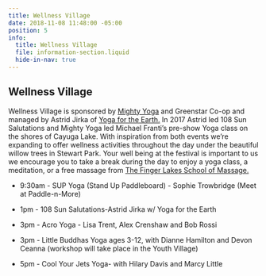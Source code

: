 ```yaml
---
title: Wellness Village
date: 2018-11-08 11:48:00 -05:00
position: 5
info:
  title: Wellness Village
  file: information-section.liquid
  hide-in-nav: true
---
```


## Wellness Village

Wellness Village is sponsored by [Mighty Yoga](http://www.mightyyoga.com/) and Greenstar Co-op and managed by Astrid Jirka of [Yoga for the Earth.](https://www.govahana.com/yogafortheearth/) In 2017 Astrid led 108 Sun Salutations and Mighty Yoga led Michael Franti’s pre-show Yoga class on the shores of Cayuga Lake. With inspiration from both events we’re expanding to offer wellness activities throughout the day under the beautiful willow trees in Stewart Park. Your well being at the festival is important to us we encourage you to take a break during the day to enjoy a yoga class, a meditation, or a free massage from [The Finger Lakes School of Massage.](https://www.flsm.edu/)

* 9:30am  -  SUP Yoga (Stand Up Paddleboard) - Sophie Trowbridge (Meet at Paddle-n-More)

* 1pm - 108 Sun Salutations-Astrid Jirka w/ Yoga for the Earth

* 3pm - Acro Yoga - Lisa Trent, Alex Crenshaw and Bob Rossi

* 3pm - Little Buddhas Yoga ages 3-12, with Dianne Hamilton and Devon Ceanna (workshop will take place in the Youth Village)

* 5pm - Cool Your Jets Yoga- with Hilary Davis and Marcy Little